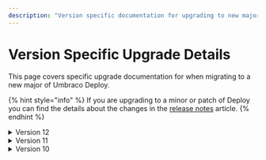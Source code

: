 ```yaml
---
description: "Version specific documentation for upgrading to new major versions of Umbraco Deploy."
---
```


# Version Specific Upgrade Details

This page covers specific upgrade documentation for when migrating to a new major of Umbraco Deploy.

{% hint style="info" %}
If you are upgrading to a minor or patch of Deploy you can find the details about the changes in the [release notes](/11/umbraco-deploy/release-notes.md) article.
{% endhint %}

<details>

<summary>Version 12</summary>

Version 12 of Umbraco Deploy has a minimum dependency on Umbraco CMS core of `12.0.0`. It runs on .NET 7.

The forms deployment component has a minimum dependency on Umbraco Forms of `12.0.0`.

### Breaking changes

Version 12 contains a number of breaking changes. We don't expect many projects to be affected by them as they are in areas that are not typical extension points.  For reference though, the full details are listed here:

#### Code

* The obsolete constructor on `ConfigurePackageMigrationOptions` was removed.
* The obsolete properties on `FormArtifact` were removed.
* The obsolete constructor on `FileConnector` was removed.
* The obsolete constructor and method on `ArtifactRelator` were removed. An unused parameter in the retained constructor was removed.
* The `CreateSetSignatures` method was added to the `IDiskWorkItemFactory` interface.
* The `DiskWorkItemFactory` was made internal and an obsolete constructor removed.
* All methods in `UmbracoFormsCompatibility` were removed.
* Removed the unused class `TransferServiceExtensions`.
* Added the extension method available on `TransferEntityServiceExtensions` to `ITransferEntityService` and removed the class implementing the extension method.

</details>

<details>

<summary>Version 11</summary>

## Version 11

Version 11 of Umbraco Deploy has a minimum dependency on Umbraco CMS core of `11.0.0`. It runs on .NET 7.

The forms deployment component has a minimum dependency on Umbraco Forms of `11.0.0`.

### Breaking changes

Version 11 contains a number of breaking changes. We don't expect many projects to be affected by them as they are in areas that are not typical extension points.  For reference though, the full details are listed here:

#### Code

- The property `PreValues` on `FormArtifact` was changed from an `IEnumerable<string>`  to an `IEnumerable<FieldPrevalue>`, where `FieldPrevalue` contains a `Value` and `Caption`.
- Nullable checks were enabled in the `Umbraco.Deploy.Forms` project and issues resolved by applying appropriate nullable settings to various properties.
- The `TreeNodeGetter` function set as a property on `DeployTransferRegisteredEntityTypeDetail.RemoteTreeDetail` now takes a non-nullable `HttpContext`
parameter.
- The `matchesRoutePath` and `matchesNodeId` parameters provided to `ITransferEntityService.RegisterTransferEntityType`, and which populate the `MatchesRoutePath` and `MatchesNodeId` properties on `DeployTransferRegisteredEntityTypeDetail`, now take an HttpContext argument.
- The `MultiNodeTreePickerPreValueConnector` was removed (as the format for Umbraco 8+ is as UDIs, and hence there is no processing to do).
- Obsolete constructors, properties, and methods on `Manifest` were removed.
- Namespace of the `Package` class was adjusted and the obsolete property `Artifacts` was removed.  `ArtifactsWithOptions` was renamed to `Artifacts`.
- The signature of `EnvironmentController.BeginCreateManifestForUdis` was changed.
- The temporary interface `IUmbracoEnvironmentWithOptionsAwareManifest` was removed and elements added to `IUmbracoEnvironment`.
- The signature of `IWorkItemFactory.CreateSourceDeplo`y was changed to accommodate culture and scheduled publishing options.
- The obsolete constructor on `SourceDeployWorkItem` was removed.
- The class `UmbracoFormsCompatibility` that is no longer required has been removed.
- Obsolete constructors were removed on `NoNodesController`, `UiController`, and `UiControllerBase`.
- Temporary interfaces for connectors, introduced to avoid breaking changes with the introduction of the `IContextCache` in 10.2, were removed and the method overloads added to the original interfaces.
- The obsolete constructor was removed on `WorkItemFactory`.
- The obsolete protected methods on `DeployRestoreWorkItemBase` were removed.

</details>

<details>

<summary>Version 10</summary>

## Version 10

Version 10 of Umbraco Deploy has a minimum dependency on Umbraco CMS core of `10.0.0`. It runs on .NET 6.

The forms deployment component has a minimum dependency on Umbraco Forms of `10.0.0`.

To migrate to version 10 you should first update to the latest minor release of version 9. This will ensure you have all the database schema changes in place.

### Breaking changes

Version 10 contains a number of breaking changes but we won't expect many projects to be affected by them as they are in areas that are not typical extension points.  For reference though, the full details are listed here.

#### Database Initialization

When using Umbraco Deploy with Umbraco Cloud, a development database is automatically created when restoring a project into a local environment for the first time. With Umbraco 9 and previous versions, SQL CE could be used for this.  This database type is no longer supported in Umbraco 10, so SQLite is available instead.  SQLite will be the default format used for the local database.

If you prefer to use a supported alternative, you can ensure that a connection string is in place before triggering the restore operation.

For example, to use a local SQL Server Express instance, you would place this in your `appSettings.json` configuration file:

```json
{
  "ConnectionStrings": {
    "umbracoDbDSN": "Server=.\\SQLEXPRESS;Database=UmbracoDb;Integrated Security=true",
    "umbracoDbDSN_ProviderName": "Microsoft.Data.SqlClient"
  }
}
```

If you prefer to use LocalDB, either set a connection string as above:

```json
{
  "ConnectionStrings": {
    "umbracoDbDSN": "Data Source=(localdb)\\MSSQLLocalDB;AttachDbFilename=|DataDirectory|\\Umbraco.mdf;Integrated Security=True",
    "umbracoDbDSN_ProviderName": "Microsoft.Data.SqlClient"
  }
}
```

Or set the configuration value of `Umbraco:Deploy:Settings:PreferLocalDbConnectionString` to `true`:

```json
{
    "Umbraco": {
        "Deploy": {
            "Settings": {
                "PreferLocalDbConnectionString": true
            }
        }
    }
}
```

If you are upgrading from Umbraco 9 and already have a LocalDB instance, setting this value to `true` will ensure it is used rather than a new, empty SQLite database.

#### Configuration

- The boolean property `IgnoreBrokenDependencies` has been removed, and the option is now controlled only by the `IgnoreBrokenDependenciesBehavior` configuration key, which takes an enumeration value.
  - The default value has changed to `IgnoreBrokenDependenciesBehavior.Restore`, as this will most likely be what developers require (allowing broken dependencies when restoring, but not when pushing to an upstream environment).
- `CurrentWorkspaceName` has been added to the `Project` configuration section.  This will be used by on-premises installations.
  - Previously this used EnvironmentName in the `Debug` configuration section, which will still be used if defined to support upgrades. We recommend using the new configuration as it's more intuitively placed (i.e. it's not really a "debug" setting for on-premises installations).

#### Code

- The following classes have altered constructors taking additional parameters.
  - `DeployScopeProvider`
  - `ArtifactRelator`
  - `RepairDictionaryIdsWorkItem`
  - `DiskWorkItemFactory`
  - `ClearSignaturesWorkItem`
  - `MemberTypeConnector`
  - `DeployManagementDashboardController`
  - `CurrentEnvironment`
- Additional methods have been added to `IUmbracoEnvironment`.
- The property `BackOfficeDeployOperation` has been added to `IWorkItem`.
- The `RelationTypeArtifact` class has been moved to the `Umbraco.Deploy.Infrastructure.Artifacts` namespace.
- `IDiskEntityService` has been moved to the `Umbraco.Deploy.Infrastructure.Disk` namespace.
- An additional method, previously provided by an extension method, has been added to the `IDiskEntityService` interface.
- `DiskReadTask` has been moved to the `Umbraco.Deploy.Infrastructure.Work.BackgroundTasks` namespace.
- `ITransferEntityService.RegisterTransferEntityType` has an additional parameter.
- `DeployRegisteredEntityTypeDetail` was renamed to `DeployTransferRegisteredEntityTypeDetail`.
- Removed unused class `SerializablePropertyValue`.

</details>
